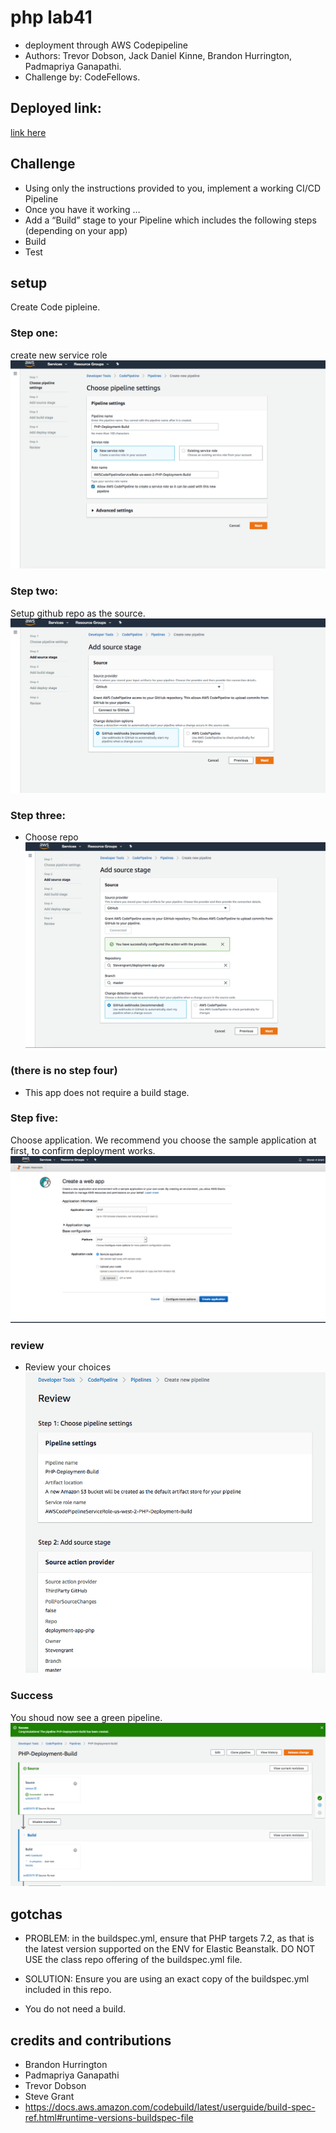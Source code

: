 # php lab41
- deployment through AWS Codepipeline
- Authors: Trevor Dobson, Jack Daniel Kinne, Brandon Hurrington, Padmapriya Ganapathi.
- Challenge by: CodeFellows.

## Deployed link:
[link here](http://php-env.a5b8prwjvw.us-west-2.elasticbeanstalk.com/)


## Challenge
- Using only the instructions provided to you, implement a working CI/CD Pipeline
- Once you have it working …
- Add a “Build” stage to your Pipeline which includes the following steps (depending on your app)
- Build
- Test

## setup

Create Code pipleine.
### Step one:
create new service role
![step](step1.png)

### Step two:
Setup github repo as the source.
![step](step2.png)

### Step three:
- Choose repo
![step](step3.png)

### (there is no step four)
- This app does not require a build stage.

### Step five:
Choose application.  We recommend you choose the sample application at first, to confirm deployment works.
![step](step5.png)

### review
- Review your choices
![step](review.png)

### Success
You shoud now see a green pipeline.
![step](success.png)


## gotchas
- PROBLEM: in the buildspec.yml, ensure that PHP targets 7.2, as that is the latest version supported on the ENV for Elastic Beanstalk. DO NOT USE the class repo offering of the buildspec.yml file.
- SOLUTION: Ensure you are using an exact copy of the buildspec.yml included in this repo.

- You do not need a build.

## credits and contributions
- Brandon Hurrington
- Padmapriya Ganapathi
- Trevor Dobson
- Steve Grant
- https://docs.aws.amazon.com/codebuild/latest/userguide/build-spec-ref.html#runtime-versions-buildspec-file

